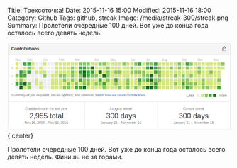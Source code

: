 Title: Трехсоточка!
Date: 2015-11-16 15:00
Modified: 2015-11-16 18:00
Category: Github
Tags: github, streak
Image: /media/streak-300/streak.png
Summary:
    Пролетели очередные 100 дней. Вот уже до конца года осталось всего девять недель.

![streak-300](/media/streak-300/streak.png){.center}

Пролетели очередные 100 дней. Вот уже до конца года осталось всего девять недель.
Финишь не за горами.